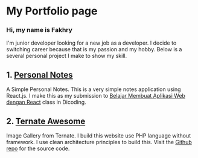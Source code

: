 # My Portfolio page
### Hi, my name is Fakhry

I'm junior developer looking for a new job as a developer. I decide to switching career because that is my passion and my hobby. Below is a several personal project I make to show my skill. 

## 1. [Personal Notes](https://github.com/fakhrylinux/personal-notes-dicoding-submission)
A Simple Personal Notes. This is a very simple notes application using React.js. 
I make this as my submission to [Belajar Membuat Aplikasi Web dengan React](https://www.dicoding.com/academies/403) class in Dicoding.


## 2. [Ternate Awesome](https://ternateawesome.fakhry.me/)
Image Gallery from Ternate. I build this website use PHP language without framework.
I use clean architecture principles to build this. Visit the [Github repo](https://github.com/fakhrylinux/ternate-awesome) for the source code.
